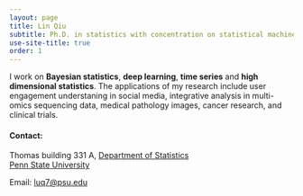 ```yaml
---
layout: page
title: Lin Qiu
subtitle: Ph.D. in statistics with concentration on statistical machine learning
use-site-title: true
order: 1
---
```


I work on **Bayesian statistics**, **deep learning**, **time series** and **high dimensional statistics**. The applications of my research include user engagement understaning in social media, integrative analysis in multi-omics sequencing data, medical pathology images, cancer research, and clinical trials.

#### Contact:
Thomas building 331 A, [Department of Statistics](https://science.psu.edu/stat)  
[Penn State University](https://www.psu.edu)

Email: luq7@psu.edu

